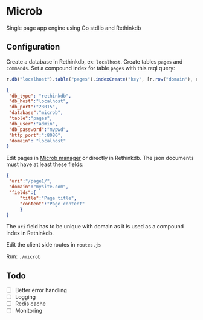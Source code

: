 Microb
======

Single page app engine using Go stdlib and Rethinkdb

Configuration
-------------

Create a database in Rethinkdb, ex: `localhost`. Create tables `pages` and `commands`. Set a compound index for table
`pages` with this reql query:

   ```javascript
r.db("localhost").table("pages").indexCreate("key", [r.row("domain"), r.row("uri")])
   ```

   ```json
{
	"db_type": "rethinkdb",
	"db_host":"localhost",
	"db_port":"28015",
	"database":"microb",
	"table":"pages",
	"db_user":"admin",
	"db_password":"mypwd",
	"http_port":":8080",
	"domain": "localhost"
}
   ```
Edit pages in [Microb manager](https://github.com/synw/microb-manager) or directly in Rethinkdb. 
The json documents must have at least these fields:

   ```json
{
	"uri":"/page1/",
	"domain":"mysite.com",
	"fields":{
		"title":"Page title",
		"content":"Page content"
		}
}
   ```
   
The `uri` field has to be unique with domain as it is used as a compound index in Rethinkdb.

Edit the client side routes in `routes.js`

Run: `./microb`

Todo
----

- [ ] Better error handling
- [ ] Logging
- [ ] Redis cache
- [ ] Monitoring
